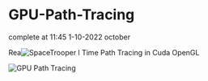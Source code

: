 # GPU-Path-Tracing

complete at 11:45 1-10-2022 october

Rea![SpaceTrooper](https://user-images.githubusercontent.com/93391908/194068767-21c79c3a-a761-4e0f-88da-2416fae7dad6.png)
l Time Path Tracing in Cuda OpenGL

![GPU Path Tracing](https://user-images.githubusercontent.com/93391908/193448901-c926bd0e-a417-4127-8df1-39826331a41f.png)

